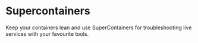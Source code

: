 # Supercontainers
Keep your containers lean and use SuperContainers for troubleshooting live services with your favourite tools.
